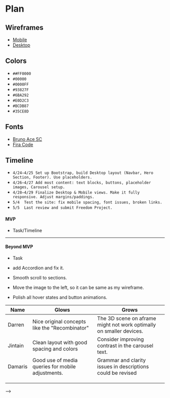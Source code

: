 # Plan

## Wireframes
* [Mobile](https://wireframe.cc/q2BTod)
* [Desktop](https://wireframe.cc/cfbx8R)

## Colors
* `##FF0000`
* `#00000`
* `#0000FF`
* `#93827F`
* `#6BA292`
* `#E0D2C3`
* `#BCDB87`
* `#35CE8D`
## Fonts
* [Bruno Ace SC](https://fonts.googleapis.com/css2?family=Bruno+Ace+SC&display=swap)
* [Fira Code](https://fonts.googleapis.com/css2?family=Bebas+Neue&family=Bruno+Ace+SC&family=Fira+Code:wght@300..700&family=Roboto:ital,wght@0,100;0,300;0,400;0,500;0,700;0,900;1,100;1,300;1,400;1,500;1,700;1,900&display=swap")
## Timeline
* `4/24–4/25 Set up Bootstrap, build Desktop layout (Navbar, Hero Section, Footer). Use placeholders.`
* `4/26–4/27 Add most content: text blocks, buttons, placeholder images, Carousel setup.`
* `4/28–4/29 Finalize Desktop & Mobile views. Make it fully responsive. Adjust margins/paddings.`
* `5/4	Test the site: fix mobile spacing, font issues, broken links.`
* `5/5	Last review and submit Freedom Project.`
#### MVP

* Task/Timeline

---

#### Beyond MVP

* Task

* add Accordion and fix it.

* Smooth scroll to sections.

* Move the image to the left, so it can be same as my wireframe.

* Polish all hover states and button animations.








| Name | Glows | Grows |
| -------- | ------- | ------- |
|  Darren |  Nice original concepts like the "Recombinator" | The 3D scene on aframe might not work optimally on smaller devices.
| Jintain  | Clean layout with good spacing and colors  | Consider improving contrast in the carousel text.
|  Damaris | Good use of media queries for mobile adjustments. | Grammar and clarity issues in descriptions could be revised
|   |   |
|   |   |
|   |   |

-->
